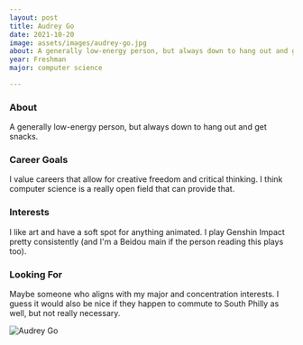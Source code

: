```yaml
---
layout: post
title: Audrey Go 
date: 2021-10-20
image: assets/images/audrey-go.jpg
about: A generally low-energy person, but always down to hang out and get snacks.
year: Freshman
major: computer science

---
```


### About

A generally low-energy person, but always down to hang out and get snacks.

### Career Goals

I value careers that allow for creative freedom and critical thinking. I think computer science is a really open field that can provide that.

### Interests

I like art and have a soft spot for anything animated. I play Genshin Impact pretty consistently (and I'm a Beidou main if the person reading this plays too).

### Looking For

Maybe someone who aligns with my major and concentration interests. I guess it would also be nice if they happen to commute to South Philly as well, but not really necessary.

<div class="text-center my-5">
    <img src="{ assets/images/audrey-go.jpg | absolute_url }" alt="Audrey Go" class="rounded post-img" />
</div>
